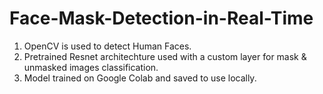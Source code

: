 # Face-Mask-Detection-in-Real-Time

1. OpenCV is used to detect Human Faces.
2. Pretrained Resnet architechture used with a custom layer for mask & unmasked images classification.
3. Model trained on Google Colab and saved to use locally.
